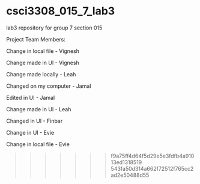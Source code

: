# csci3308_015_7_lab3
lab3 repository for group 7 section 015

Project Team Members:

Change in local file - Vignesh

Change made in UI - Vignesh

Change made locally - Leah

Changed on my computer - Jamal

Edited in UI - Jamal

Change made in UI - Leah

Changed in UI - Finbar

Change in UI - Evie

Change in local file - Evie
>>>>>>> f9a75ff4d64f5d29e5e3fdfb4a91013ed1318519
>>>>>>> 543fa50d314a662f72512f765cc2ad2e50488d55
